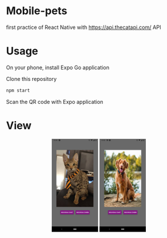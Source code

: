 # Mobile-pets

first practice of React Native with https://api.thecatapi.com/ API

# Usage

On your phone, install Expo Go application

Clone this repository
```bash
npm start
```

Scan the QR code with Expo application

# View

<p align="center">
  <img src="./images/cats.png" alt="cats" width="25%"/>
  <img src="./images/dogs.png" alt="dog" width="25%"/>
</p>
